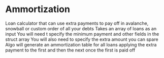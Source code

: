 # Ammortization
Loan calculator that can use extra payments to pay off in avalanche, snowball or custom order of all your debts
Takes an array of loans as an input
You will need t specify the minimum payment and other fields in the struct array
You will also need to specify the extra amount you can spare 
Algo will generate an ammortization table for all loans applying the extra payment to the first and then the next once the first is paid off
